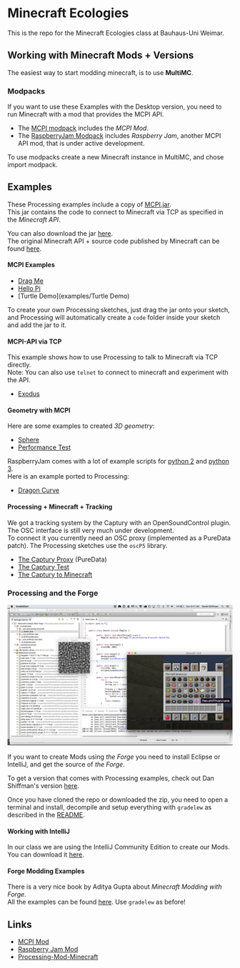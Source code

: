 # Minecraft Ecologies

This is the repo for the Minecraft Ecologies class at Bauhaus-Uni Weimar.

## Working with Minecraft Mods + Versions

The easiest way to start modding minecraft, is to use **MultiMC**.

### Modpacks ###

If you want to use these Examples with the Desktop version, you need to run Minecraft with a mod that provides the MCPI API.

* The [MCPI modpack](mcpi/MCPI.zip) includes the *MCPI Mod*.
* The [RaspberryJam Modpack](mcpi/RaspberryJam.zip) includes *Raspberry Jam*, another MCPI API mod, that is under active development.

To use modpacks create a new Minecraft instance in MultiMC, and chose import modpack.

## Examples ##

These Processing examples include a copy of [MCPI.jar](mcpi/MCPI.jar).  
This jar contains the code to connect to Minecraft via TCP as specified in the *Minecraft API*.  

You can also download the jar [here](https://github.com/zhuowei/RaspberryJuice/raw/master/src/main/resources/mcpi/api/java/McPi.jar).  
The original Minecraft API + source code published by Minecraft can be found [here](https://s3.amazonaws.com/assets.minecraft.net/pi/minecraft-pi-0.1.1.tar.gz).

#### MCPI Examples ####

* [Drag Me](examples/DragME)
* [Hello Pi](examples/HelloPi)
* [Turtle Demo](examples/Turtle Demo)

To create your own Processing sketches, just drag the jar onto your sketch, and Processing will automatically create a `code` folder inside your sketch and add the jar to it.

#### MCPI-API via TCP ####

This example shows how to use Processing to talk to Minecraft via TCP directly.  
Note: You can also use `telnet` to connect to minecraft and experiment with the API.

* [Exodus](examples/Exodus)

#### Geometry with MCPI  ###

Here are some examples to created *3D geometry*:

* [Sphere](examples/Sphere)
* [Performance Test](examples/PerformanceTest)

RaspberryJam comes with a lot of example scripts for [python 2](https://github.com/arpruss/raspberryjammod/tree/master/python2-scripts/mcpipy) and [python 3](https://github.com/arpruss/raspberryjammod/tree/master/python3-scripts/mcpipy).  
Here is an example ported to Processing:  

* [Dragon Curve](examples/DragonCurve)

#### Processing + Minecraft + Tracking ####

We got a tracking system by the Captury with an OpenSoundControl plugin.  
The OSC interface is still very much under development.  
To connect it you currently need an OSC proxy (implemented as a PureData patch).
The Processing sketches use the `oscP5` library.

* [The Captury Proxy](tracking/the_captury_proxy.pd) (PureData)
* [The Captury Test](tracking/the_captury_test)
* [The Captury to Minecraft](tracking/the_captury_to_minecraft)


### Processing and the Forge ###

![](shiffman-screenshot.jpg)


If you want to create Mods using *the Forge* you need to install Eclipse or IntelliJ, and get the source of *the Forge*.

To get a version that comes with Processing examples, check out Dan Shiffman's version [here](https://github.com/shiffman/Processing-Mod-Minecraft).   

Once you have cloned the repo or downloaded the zip, you need to open a terminal and install, decompile and setup everything with `gradelew` as described in the [README](https://github.com/shiffman/Processing-Mod-Minecraft/blob/master/Minecraft-Example-Mod/README.txt).

#### Working with IntelliJ ####

In our class we are using the IntelliJ Community Edition to create our Mods.  
You can download it [here](https://www.jetbrains.com/idea/download/).

#### Forge Modding Examples ####

There is a very nice book by Aditya Gupta about *Minecraft Modding with Forge*.  
All the examples can be found [here](https://github.com/AdityaGupta1/minecraft-modding-book).
Use  `gradelew` as before!


## Links ##

* [MCPI Mod](https://github.com/kbsriram/mcpiapi)
* [Raspberry Jam Mod](https://github.com/arpruss/raspberryjammod)
* [Processing-Mod-Minecraft](https://github.com/shiffman/Processing-Mod-Minecraft)
